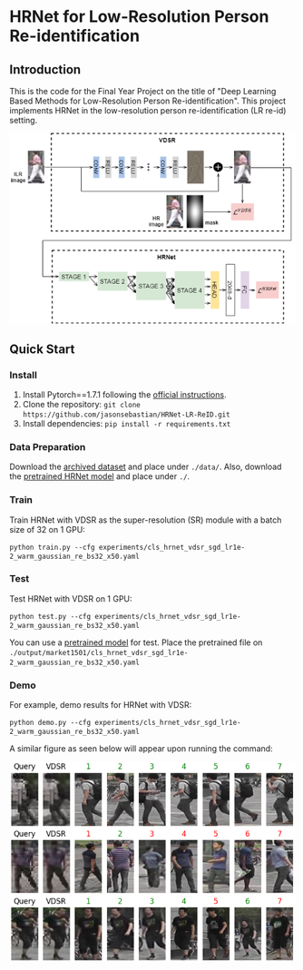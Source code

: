 # HRNet for Low-Resolution Person Re-identification

## Introduction
This is the code for the Final Year Project on the title of "Deep Learning Based Methods for Low-Resolution Person Re-identification". This project implements HRNet in the low-resolution person re-identification (LR re-id) setting.

![](docs/whole_architecture.png)

## Quick Start

### Install
1. Install Pytorch==1.7.1 following the [official instructions](https://pytorch.org/).
2. Clone the repository: `git clone https://github.com/jasonsebastian/HRNet-LR-ReID.git`
3. Install dependencies: `pip install -r requirements.txt`

### Data Preparation
Download the [archived dataset](https://www.dropbox.com/s/dp9z1zfrc5jju7s/data.zip?dl=0) and place under `./data/`. Also, download the [pretrained HRNet model](https://1drv.ms/u/s!Aus8VCZ_C_33dYBMemi9xOUFR0w) and place under `./`.

### Train
Train HRNet with VDSR as the super-resolution (SR) module with a batch size of 32 on 1 GPU:
```
python train.py --cfg experiments/cls_hrnet_vdsr_sgd_lr1e-2_warm_gaussian_re_bs32_x50.yaml
```

### Test
Test HRNet with VDSR on 1 GPU:
```
python test.py --cfg experiments/cls_hrnet_vdsr_sgd_lr1e-2_warm_gaussian_re_bs32_x50.yaml
```

You can use a [pretrained model](https://www.dropbox.com/s/uh90lsxox53fw37/final_state.pth.tar?dl=0) for test. Place the pretrained file on `./output/market1501/cls_hrnet_vdsr_sgd_lr1e-2_warm_gaussian_re_bs32_x50.yaml`

### Demo
For example, demo results for HRNet with VDSR:
```
python demo.py --cfg experiments/cls_hrnet_vdsr_sgd_lr1e-2_warm_gaussian_re_bs32_x50.yaml
```

A similar figure as seen below will appear upon running the command:

![](docs/demo.png)
